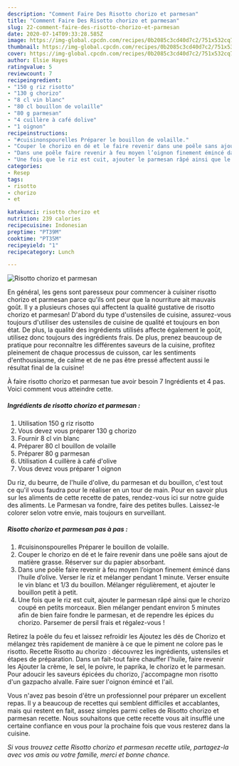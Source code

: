 ```yaml
---
description: "Comment Faire Des Risotto chorizo et parmesan"
title: "Comment Faire Des Risotto chorizo et parmesan"
slug: 22-comment-faire-des-risotto-chorizo-et-parmesan
date: 2020-07-14T09:33:28.585Z
image: https://img-global.cpcdn.com/recipes/0b2085c3cd40d7c2/751x532cq70/risotto-chorizo-et-parmesan-photo-principale-de-la-recette.jpg
thumbnail: https://img-global.cpcdn.com/recipes/0b2085c3cd40d7c2/751x532cq70/risotto-chorizo-et-parmesan-photo-principale-de-la-recette.jpg
cover: https://img-global.cpcdn.com/recipes/0b2085c3cd40d7c2/751x532cq70/risotto-chorizo-et-parmesan-photo-principale-de-la-recette.jpg
author: Elsie Hayes
ratingvalue: 5
reviewcount: 7
recipeingredient:
- "150 g riz risotto"
- "130 g chorizo"
- "8 cl vin blanc"
- "80 cl bouillon de volaille"
- "80 g parmesan"
- "4 cuillère à café dolive"
- "1 oignon"
recipeinstructions:
- "#cuisinonspourelles Préparer le bouillon de volaille."
- "Couper le chorizo en dé et le faire revenir dans une poêle sans ajout de matière grasse. Réserver sur du papier absorbant."
- "Dans une poêle faire revenir à feu moyen l’oignon finement émincé dans l’huile d’olive. Verser le riz et mélanger pendant 1 minute. Verser ensuite le vin blanc et 1/3 du bouillon. Mélanger régulièrement, et ajouter le bouillon petit à petit."
- "Une fois que le riz est cuit, ajouter le parmesan râpé ainsi que le chorizo coupé en petits morceaux. Bien mélanger pendant environ 5 minutes afin de bien faire fondre le parmesan, et de rependre les épices du chorizo. Parsemer de persil frais et régalez-vous !"
categories:
- Resep
tags:
- risotto
- chorizo
- et

katakunci: risotto chorizo et 
nutrition: 239 calories
recipecuisine: Indonesian
preptime: "PT39M"
cooktime: "PT35M"
recipeyield: "1"
recipecategory: Lunch

---
```



![Risotto chorizo et parmesan](https://img-global.cpcdn.com/recipes/0b2085c3cd40d7c2/751x532cq70/risotto-chorizo-et-parmesan-photo-principale-de-la-recette.jpg)

En général, les gens sont paresseux pour commencer à cuisiner risotto chorizo et parmesan parce qu'ils ont peur que la nourriture ait mauvais goût. Il y a plusieurs choses qui affectent la qualité gustative de risotto chorizo et parmesan! D'abord du type d'ustensiles de cuisine, assurez-vous toujours d'utiliser des ustensiles de cuisine de qualité et toujours en bon état. De plus, la qualité des ingrédients utilisés affecte également le goût, utilisez donc toujours des ingrédients frais. De plus, prenez beaucoup de pratique pour reconnaître les différentes saveurs de la cuisine, profitez pleinement de chaque processus de cuisson, car les sentiments d'enthousiasme, de calme et de ne pas être pressé affectent aussi le résultat final de la cuisine!

<!--inarticleads1-->

À faire risotto chorizo et parmesan tue avoir besoin 7 Ingrédients et 4 pas. Voici comment vous atteindre cette.

##### Ingrédients de risotto chorizo et parmesan :

1. Utilisation 150 g riz risotto
1. Vous devez vous préparer 130 g chorizo
1. Fournir 8 cl vin blanc
1. Préparer 80 cl bouillon de volaille
1. Préparer 80 g parmesan
1. Utilisation 4 cuillère à café d&#39;olive
1. Vous devez vous préparer 1 oignon


Du riz, du beurre, de l&#39;huile d&#39;olive, du parmesan et du bouillon, c&#39;est tout ce qu&#39;il vous faudra pour le réaliser en un tour de main. Pour en savoir plus sur les aliments de cette recette de pates, rendez-vous ici sur notre guide des aliments. Le Parmesan va fondre, faire des petites bulles. Laissez-le colorer selon votre envie, mais toujours en surveillant. 

<!--inarticleads2-->

##### Risotto chorizo et parmesan pas à pas :

1. #cuisinonspourelles Préparer le bouillon de volaille.
1. Couper le chorizo en dé et le faire revenir dans une poêle sans ajout de matière grasse. Réserver sur du papier absorbant.
1. Dans une poêle faire revenir à feu moyen l’oignon finement émincé dans l’huile d’olive. Verser le riz et mélanger pendant 1 minute. Verser ensuite le vin blanc et 1/3 du bouillon. Mélanger régulièrement, et ajouter le bouillon petit à petit.
1. Une fois que le riz est cuit, ajouter le parmesan râpé ainsi que le chorizo coupé en petits morceaux. Bien mélanger pendant environ 5 minutes afin de bien faire fondre le parmesan, et de rependre les épices du chorizo. Parsemer de persil frais et régalez-vous !


Retirez la poêle du feu et laissez refroidir les Ajoutez les dés de Chorizo et mélangez très rapidement de manière à ce que le piment ne colore pas le risotto. Recette Risotto au chorizo : découvrez les ingrédients, ustensiles et étapes de préparation. Dans un fait-tout faire chauffer l&#39;huile, faire revenir les Ajouter la crème, le sel, le poivre, le paprika, le chorizo et le parmesan. Pour adoucir les saveurs épicées du chorizo, j&#39;accompagne mon risotto d&#39;un gazpacho alvalle. Faire suer l&#39;oignon émincé et l&#39;ail. 

<!--inarticleads1-->

<p>
Vous n'avez pas besoin d'être un professionnel pour préparer un excellent repas. Il y a beaucoup de recettes qui semblent difficiles et accablantes, mais qui restent en fait, assez simples parmi celles de Risotto chorizo et parmesan recette. Nous souhaitons que cette recette vous ait insufflé une certaine confiance en vous pour la prochaine fois que vous resterez dans la cuisine.
</p>

<p>
<i>Si vous trouvez cette Risotto chorizo et parmesan recette utile, partagez-la avec vos amis ou votre famille, merci et bonne chance.</i>
</p>
